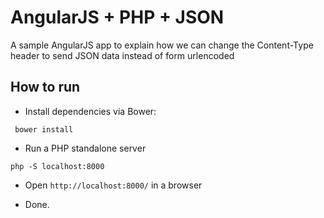 # AngularJS + PHP + JSON

A sample AngularJS app to explain how we can change the Content-Type header to send JSON data instead of form urlencoded

 ## How to run

 - Install dependencies via Bower:

 ` bower install`

 - Run a PHP standalone server

 `php -S localhost:8000`

 - Open `http://localhost:8000/` in a browser

 - Done.
